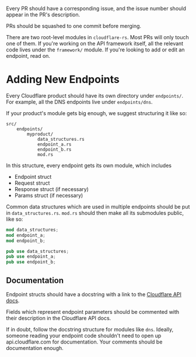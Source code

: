 Every PR should have a corresponding issue, and the issue number should appear in the PR's description.

PRs should be squashed to one commit before merging.

There are two root-level modules in `cloudflare-rs`. Most PRs will only touch one of them. If you're
working on the API framework itself, all the relevant code lives under the `framework/`
module. If you're looking to add or edit an endpoint, read on.

# Adding New Endpoints

Every Cloudflare product should have its own directory under `endpoints/`. For example, all the
DNS endpoints live under `endpoints/dns`.

If your product's module gets big enough, we suggest structuring it like so:

```
src/
    endpoints/
        myproduct/
            data_structures.rs
            endpoint_a.rs
            endpoint_b.rs
            mod.rs
```

In this structure, every endpoint gets its own module, which includes

 * Endpoint struct
 * Request struct
 * Response struct (if necessary)
 * Params struct (if necessary)

Common data structures which are used in multiple endpoints should be put in `data_structures.rs`.
`mod.rs` should then make all its submodules public, like so:

```rust
mod data_structures;
mod endpoint_a;
mod endpoint_b;

pub use data_structures;
pub use endpoint_a;
pub use endpoint_b;
```

## Documentation

Endpoint structs should have a docstring with a link to the [Cloudflare API docs](https://api.cloudflare.com).

Fields which represent endpoint parameters should be commented with their description in the
Cloudflare API docs.

If in doubt, follow the docstring structure for modules like `dns`. Ideally, someone reading your
endpoint code shouldn't need to open up api.cloudflare.com for documentation. Your comments should
be documentation enough.
